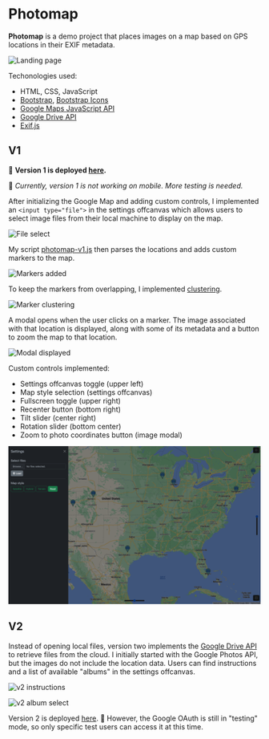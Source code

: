 # Photomap

**Photomap** is a demo project that places images on a map based on GPS
locations in their EXIF metadata.

![Landing page](./screenshots/screen1.png)

Techonologies used:
- HTML, CSS, JavaScript
- [Bootstrap](https://getbootstrap.com/), [Bootstrap Icons](https://icons.getbootstrap.com/)
- [Google Maps JavaScript API](https://developers.google.com/maps/documentation/javascript/overview)
- [Google Drive API](https://developers.google.com/drive/api/guides/about-sdk)
- [Exif.js](https://github.com/exif-js/exif-js)

## V1

🚀 **Version 1 is deployed [here](https://caseinpoint.github.io/photomap/).**

🚧 *Currently, version 1 is not working on mobile. More testing is needed.*

After initializing the Google Map and adding custom controls, I implemented an
`<input type="file">` in the settings offcanvas which allows users to select
image files from their local machine to display on the map.

![File select](./screenshots/screen2.png)

My script [photomap-v1.js](../static/js/photomap-v1.js) then parses the
locations and adds custom markers to the map.

![Markers added](./screenshots/screen3.png)

To keep the markers from overlapping, I implemented
[clustering](https://developers.google.com/maps/documentation/javascript/marker-clustering).

![Marker clustering](./screenshots/screen7.png)

A modal opens when the user clicks on a marker. The image associated with that
location is displayed, along with some of its metadata and a button to zoom the
map to that location.

![Modal displayed](./screenshots/screen5.png)

Custom controls implemented:
- Settings offcanvas toggle (upper left)
- Map style selection (settings offcanvas)
- Fullscreen toggle (upper right)
- Recenter button (bottom right)
- Tilt slider (center right)
- Rotation slider (bottom center)
- Zoom to photo coordinates button (image modal)

![Map style](./screenshots/screen4.png)

## V2

Instead of opening local files, version two implements the
[Google Drive API](https://developers.google.com/drive/api/guides/about-sdk) to
retrieve files from the cloud. I initially started with the Google Photos API,
but the images do not include the location data. Users can find instructions
and a list of available "albums" in the settings offcanvas.

![v2 instructions](./screenshots/v2screen1.png)

![v2 album select](./screenshots/v2screen2.png)

Version 2 is deployed [here](https://caseinpoint.github.io/photomap/v2.html).
🚧 However, the Google OAuth is still in "testing" mode, so only specific test
users can access it at this time.
